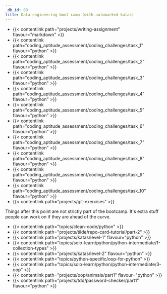 ```yaml
---
_db_id: 83
title: Data engineering boot camp (with automarked katas)
---
```


- {{< contentlink path="projects/writing-assignment" flavour="markdown" >}}
- {{< contentlink path="coding_aptitude_assessment/coding_challenges/task_1" flavour="python" >}}
- {{< contentlink path="coding_aptitude_assessment/coding_challenges/task_2" flavour="python" >}}
- {{< contentlink path="coding_aptitude_assessment/coding_challenges/task_3" flavour="python" >}}
- {{< contentlink path="coding_aptitude_assessment/coding_challenges/task_4" flavour="python" >}}
- {{< contentlink path="coding_aptitude_assessment/coding_challenges/task_5" flavour="python" >}}
- {{< contentlink path="coding_aptitude_assessment/coding_challenges/task_6" flavour="python" >}}
- {{< contentlink path="coding_aptitude_assessment/coding_challenges/task_7" flavour="python" >}}
- {{< contentlink path="coding_aptitude_assessment/coding_challenges/task_8" flavour="python" >}}
- {{< contentlink path="coding_aptitude_assessment/coding_challenges/task_9" flavour="python" >}}
- {{< contentlink path="coding_aptitude_assessment/coding_challenges/task_10" flavour="python" >}}
- {{< contentlink path="projects/git-exercises" >}}

Things after this point are not strictly part of the bootcamp. It's extra stuff people can work on if they are ahead of the curve.

- {{< contentlink path="topics/clean-code/python" >}}
- {{< contentlink path="projects/tilde/repo-card-tutorial/part-2" >}}
- {{< contentlink path="projects/katas/level-1" flavour="python" >}}
- {{< contentlink path="topics/solo-learn/python/python-intermediate/1-collection-types" >}}
- {{< contentlink path="projects/katas/level-2" flavour="python" >}}
- {{< contentlink path="topics/python-specific/oop-for-python" >}}
- {{< contentlink path="topics/solo-learn/python/python-intermediate/3-oop" >}}
- {{< contentlink path="projects/oop/animals/part1"  flavour="python" >}}
- {{< contentlink path="projects/tdd/password-checker/part1" flavour="python" >}}
